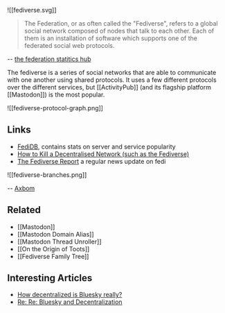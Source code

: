 ![[fediverse.svg]]

> The Federation, or as often called the "Fediverse", refers to a global social network composed of nodes that talk to each other. Each of them is an installation of software which supports one of the federated social web protocols.

-- [the federation statitics hub](https://the-federation.info/)

The fediverse is a series of social networks that are able to communicate with one another using shared protocols.  It uses a few different protocols over the different services, but [[ActivityPub]] (and its flagship platform [[Mastodon]]) is the most popular.

![[fediverse-protocol-graph.png]]

## Links

- [FediDB](https://fedidb.org/), contains stats on server and service popularity
- [How to Kill a Decentralised Network (such as the Fediverse)](https://ploum.net/2023-06-23-how-to-kill-decentralised-networks.html)
- [The Fediverse Report](https://fediversereport.com/) a regular news update on fedi

![[fediverse-branches.png]]

-- [Axbom](https://axbom.com/fediverse/)

## Related

- [[Mastodon]]
- [[Mastodon Domain Alias]]
- [[Mastodon Thread Unroller]]
- [[On the Origin of Toots]]
- [[Fediverse Family Tree]]


## Interesting Articles

- [How decentralized is Bluesky really?](https://dustycloud.org/blog/how-decentralized-is-bluesky/)
- [Re: Re: Bluesky and Decentralization](https://dustycloud.org/blog/re-re-bluesky-decentralization/#f)